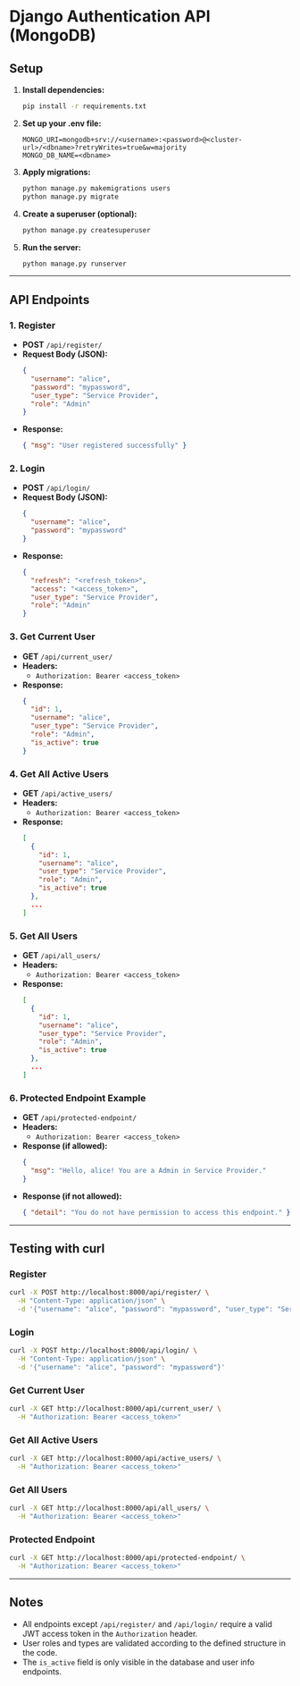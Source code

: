 # Django Authentication API (MongoDB)

## Setup

1. **Install dependencies:**
   ```sh
   pip install -r requirements.txt
   ```
2. **Set up your .env file:**
   ```env
   MONGO_URI=mongodb+srv://<username>:<password>@<cluster-url>/<dbname>?retryWrites=true&w=majority
   MONGO_DB_NAME=<dbname>
   ```
3. **Apply migrations:**
   ```sh
   python manage.py makemigrations users
   python manage.py migrate
   ```
4. **Create a superuser (optional):**
   ```sh
   python manage.py createsuperuser
   ```
5. **Run the server:**
   ```sh
   python manage.py runserver
   ```

---

## API Endpoints

### 1. Register
- **POST** `/api/register/`
- **Request Body (JSON):**
  ```json
  {
    "username": "alice",
    "password": "mypassword",
    "user_type": "Service Provider",
    "role": "Admin"
  }
  ```
- **Response:**
  ```json
  { "msg": "User registered successfully" }
  ```

### 2. Login
- **POST** `/api/login/`
- **Request Body (JSON):**
  ```json
  {
    "username": "alice",
    "password": "mypassword"
  }
  ```
- **Response:**
  ```json
  {
    "refresh": "<refresh_token>",
    "access": "<access_token>",
    "user_type": "Service Provider",
    "role": "Admin"
  }
  ```

### 3. Get Current User
- **GET** `/api/current_user/`
- **Headers:**
  - `Authorization: Bearer <access_token>`
- **Response:**
  ```json
  {
    "id": 1,
    "username": "alice",
    "user_type": "Service Provider",
    "role": "Admin",
    "is_active": true
  }
  ```

### 4. Get All Active Users
- **GET** `/api/active_users/`
- **Headers:**
  - `Authorization: Bearer <access_token>`
- **Response:**
  ```json
  [
    {
      "id": 1,
      "username": "alice",
      "user_type": "Service Provider",
      "role": "Admin",
      "is_active": true
    },
    ...
  ]
  ```

### 5. Get All Users
- **GET** `/api/all_users/`
- **Headers:**
  - `Authorization: Bearer <access_token>`
- **Response:**
  ```json
  [
    {
      "id": 1,
      "username": "alice",
      "user_type": "Service Provider",
      "role": "Admin",
      "is_active": true
    },
    ...
  ]
  ```

### 6. Protected Endpoint Example
- **GET** `/api/protected-endpoint/`
- **Headers:**
  - `Authorization: Bearer <access_token>`
- **Response (if allowed):**
  ```json
  {
    "msg": "Hello, alice! You are a Admin in Service Provider."
  }
  ```
- **Response (if not allowed):**
  ```json
  { "detail": "You do not have permission to access this endpoint." }
  ```

---

## Testing with curl

### Register
```sh
curl -X POST http://localhost:8000/api/register/ \
  -H "Content-Type: application/json" \
  -d '{"username": "alice", "password": "mypassword", "user_type": "Service Provider", "role": "Admin"}'
```

### Login
```sh
curl -X POST http://localhost:8000/api/login/ \
  -H "Content-Type: application/json" \
  -d '{"username": "alice", "password": "mypassword"}'
```

### Get Current User
```sh
curl -X GET http://localhost:8000/api/current_user/ \
  -H "Authorization: Bearer <access_token>"
```

### Get All Active Users
```sh
curl -X GET http://localhost:8000/api/active_users/ \
  -H "Authorization: Bearer <access_token>"
```

### Get All Users
```sh
curl -X GET http://localhost:8000/api/all_users/ \
  -H "Authorization: Bearer <access_token>"
```

### Protected Endpoint
```sh
curl -X GET http://localhost:8000/api/protected-endpoint/ \
  -H "Authorization: Bearer <access_token>"
```

---

## Notes
- All endpoints except `/api/register/` and `/api/login/` require a valid JWT access token in the `Authorization` header.
- User roles and types are validated according to the defined structure in the code.
- The `is_active` field is only visible in the database and user info endpoints. 